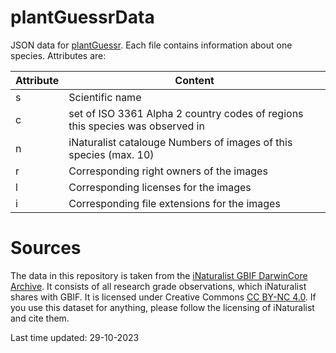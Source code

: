 # plantGuessrData
JSON data for [plantGuessr](https://nordegraf.github.io/plantGuessr/). Each file contains information about one species. Attributes are:

| Attribute | Content |
|---|---|
| s | Scientific name |
| c | set of ISO 3361 Alpha 2 country codes of regions this species was observed in |
| n | iNaturalist catalouge Numbers of images of this species (max. 10) |
| r | Corresponding right owners of the images |
| l | Corresponding licenses for the images |
| i | Corresponding file extensions for the images |

# Sources
The data in this repository is taken from the [iNaturalist GBIF DarwinCore Archive](https://www.inaturalist.org/pages/developers). It consists of all research grade observations, which iNaturalist shares with GBIF. It is licensed under Creative Commons [CC BY-NC 4.0](https://creativecommons.org/licenses/by-nc/4.0/). If you use this dataset for anything, please follow the licensing of iNaturalist and cite them.

Last time updated: 29-10-2023
